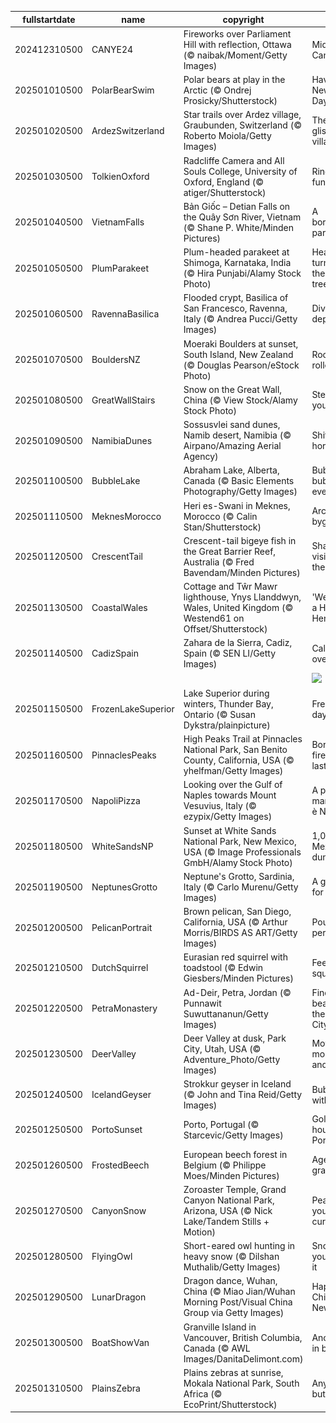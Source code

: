 |fullstartdate|name|copyright|title|image|
|--|--|--|--|--|
202412310500|CANYE24|Fireworks over Parliament Hill with reflection, Ottawa (© naibak/Moment/Getty Images)|Midnight in Canada|![](/en-CA/2025/01/202412310500CANYE24.jpg)|
202501010500|PolarBearSwim|Polar bears at play in the Arctic (© Ondrej Prosicky/Shutterstock)|Have an ice New Year's Day|![](/en-CA/2025/01/202501010500PolarBearSwim.jpg)|
202501020500|ArdezSwitzerland|Star trails over Ardez village, Graubunden, Switzerland (© Roberto Moiola/Getty Images)|The glistening village|![](/en-CA/2025/01/202501020500ArdezSwitzerland.jpg)|
202501030500|TolkienOxford|Radcliffe Camera and All Souls College, University of Oxford, England (© atiger/Shutterstock)|Ring in the fun|![](/en-CA/2025/01/202501030500TolkienOxford.jpg)|
202501040500|VietnamFalls|Bản Giốc – Detian Falls on the Quây Sơn River, Vietnam (© Shane P. White/Minden Pictures)|A borderline paradise|![](/en-CA/2025/01/202501040500VietnamFalls.jpg)|
202501050500|PlumParakeet|Plum-headed parakeet at Shimoga, Karnataka, India (© Hira Punjabi/Alamy Stock Photo)|Head-turner on the treetops|![](/en-CA/2025/01/202501050500PlumParakeet.jpg)|
202501060500|RavennaBasilica|Flooded crypt, Basilica of San Francesco, Ravenna, Italy (© Andrea Pucci/Getty Images)|Divine depths|![](/en-CA/2025/01/202501060500RavennaBasilica.jpg)|
202501070500|BouldersNZ|Moeraki Boulders at sunset, South Island, New Zealand (© Douglas Pearson/eStock Photo)|Rocks and rollers|![](/en-CA/2025/01/202501070500BouldersNZ.jpg)|
202501080500|GreatWallStairs|Snow on the Great Wall, China (© View Stock/Alamy Stock Photo)|Step up your game|![](/en-CA/2025/01/202501080500GreatWallStairs.jpg)|
202501090500|NamibiaDunes|Sossusvlei sand dunes, Namib desert, Namibia (© Airpano/Amazing Aerial Agency)|Shifting horizons|![](/en-CA/2025/01/202501090500NamibiaDunes.jpg)|
202501100500|BubbleLake|Abraham Lake, Alberta, Canada (© Basic Elements Photography/Getty Images)|Bubbles, bubbles everywhere|![](/en-CA/2025/01/202501100500BubbleLake.jpg)|
202501110500|MeknesMorocco|Heri es-Swani in Meknes, Morocco (© Calin Stan/Shutterstock)|Arches of a bygone era|![](/en-CA/2025/01/202501110500MeknesMorocco.jpg)|
202501120500|CrescentTail|Crescent-tail bigeye fish in the Great Barrier Reef, Australia (© Fred Bavendam/Minden Pictures)|Sharp vision in the depths|![](/en-CA/2025/01/202501120500CrescentTail.jpg)|
202501130500|CoastalWales|Cottage and Tŵr Mawr lighthouse, Ynys Llanddwyn, Wales, United Kingdom (© Westend61 on Offset/Shutterstock)|'Welsh' you a Happy Hen Galan!|![](/en-CA/2025/01/202501130500CoastalWales.jpg)|
202501140500|CadizSpain|Zahara de la Sierra, Cadiz, Spain (© SEN LI/Getty Images)|Calmness overload|![](/en-CA/2025/01/202501140500CadizSpain.jpg)|
||||![](/en-CA/2025/01/.jpg)|
202501150500|FrozenLakeSuperior|Lake Superior during winters, Thunder Bay, Ontario (© Susan Dykstra/plainpicture)|Freeze the day|![](/en-CA/2025/01/202501150500FrozenLakeSuperior.jpg)|
202501160500|PinnaclesPeaks|High Peaks Trail at Pinnacles National Park, San Benito County, California, USA (© yhelfman/Getty Images)|Born from fire, built to last|![](/en-CA/2025/01/202501160500PinnaclesPeaks.jpg)|
202501170500|NapoliPizza|Looking over the Gulf of Naples towards Mount Vesuvius, Italy (© ezypix/Getty Images)|A pizza margherita è Napule|![](/en-CA/2025/01/202501170500NapoliPizza.jpg)|
202501180500|WhiteSandsNP|Sunset at White Sands National Park, New Mexico, USA (© Image Professionals GmbH/Alamy Stock Photo)|1,001 Mexican dunes|![](/en-CA/2025/01/202501180500WhiteSandsNP.jpg)|
202501190500|NeptunesGrotto|Neptune's Grotto, Sardinia, Italy (© Carlo Murenu/Getty Images)|A grotto fit for a god|![](/en-CA/2025/01/202501190500NeptunesGrotto.jpg)|
202501200500|PelicanPortrait|Brown pelican, San Diego, California, USA (© Arthur Morris/BIRDS AS ART/Getty Images)|Pouch perfect|![](/en-CA/2025/01/202501200500PelicanPortrait.jpg)|
202501210500|DutchSquirrel|Eurasian red squirrel with toadstool (© Edwin Giesbers/Minden Pictures)|Feeling squirrely?|![](/en-CA/2025/01/202501210500DutchSquirrel.jpg)|
202501220500|PetraMonastery|Ad-Deir, Petra, Jordan (© Punnawit Suwuttananun/Getty Images)|Finding beauty in the Lost City|![](/en-CA/2025/01/202501220500PetraMonastery.jpg)|
202501230500|DeerValley|Deer Valley at dusk, Park City, Utah, USA (© Adventure_Photo/Getty Images)|Movies, mountains and magic|![](/en-CA/2025/01/202501230500DeerValley.jpg)|
202501240500|IcelandGeyser|Strokkur geyser in Iceland (© John and Tina Reid/Getty Images)|Bubbling with power|![](/en-CA/2025/01/202501240500IcelandGeyser.jpg)|
202501250500|PortoSunset|Porto, Portugal (© Starcevic/Getty Images)|Golden hour in Porto|![](/en-CA/2025/01/202501250500PortoSunset.jpg)|
202501260500|FrostedBeech|European beech forest in Belgium (© Philippe Moes/Minden Pictures)|Ageing gracefully|![](/en-CA/2025/01/202501260500FrostedBeech.jpg)|
202501270500|CanyonSnow|Zoroaster Temple, Grand Canyon National Park, Arizona, USA (© Nick Lake/Tandem Stills + Motion)|Peaked your curiosity|![](/en-CA/2025/01/202501270500CanyonSnow.jpg)|
202501280500|FlyingOwl|Short-eared owl hunting in heavy snow (© Dilshan Muthalib/Getty Images)|Snow-way you'll miss it|![](/en-CA/2025/01/202501280500FlyingOwl.jpg)|
202501290500|LunarDragon|Dragon dance, Wuhan, China (© Miao Jian/Wuhan Morning Post/Visual China Group via Getty Images)|Happy Chinese New Year!|![](/en-CA/2025/01/202501290500LunarDragon.jpg)|
202501300500|BoatShowVan|Granville Island in Vancouver, British Columbia, Canada (© AWL Images/DanitaDelimont.com)|Anchored in beauty|![](/en-CA/2025/01/202501300500BoatShowVan.jpg)|
202501310500|PlainsZebra|Plains zebras at sunrise, Mokala National Park, South Africa (© EcoPrint/Shutterstock)|Anything but plain|![](/en-CA/2025/01/202501310500PlainsZebra.jpg)|
